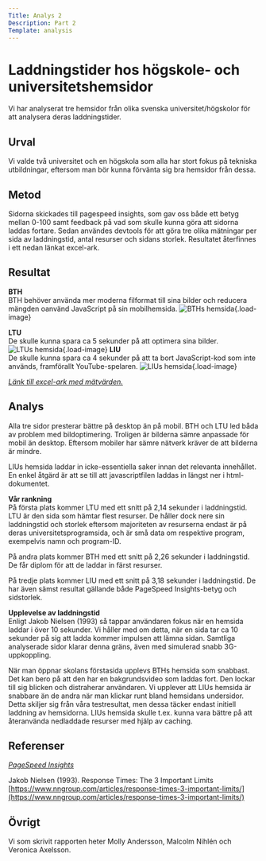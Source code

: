```yaml
---
Title: Analys 2
Description: Part 2
Template: analysis
---
```


Laddningstider hos högskole- och universitetshemsidor
=======================

Vi har analyserat tre hemsidor från olika svenska universitet/högskolor för att analysera deras laddningstider.

Urval
-----------------------

Vi valde två universitet och en högskola som alla har stort fokus på tekniska utbildningar, eftersom man bör kunna förvänta sig bra hemsidor från dessa.

Metod
-----------------------
Sidorna skickades till pagespeed insights, som gav oss både ett betyg mellan 0-100 samt feedback på vad som skulle kunna göra att sidorna laddas fortare. Sedan användes devtools för att göra tre olika mätningar per sida av laddningstid, antal resurser och sidans storlek. Resultatet återfinnes i ett nedan länkat excel-ark.

Resultat
-----------------------

**BTH**
<br>
BTH behöver använda mer moderna filformat till sina bilder och reducera mängden oanvänd JavaScript på sin mobilhemsida.
![BTHs hemsida](%base_url%/image/BTH.png?w=648&save-as=jpg){.load-image}

**LTU**
<br>
De skulle kunna spara ca 5 sekunder på att optimera sina bilder.
![LTUs hemsida](%base_url%/image/LTU.png?w=648&save-as=jpg){.load-image}
**LIU**
<br>
De skulle kunna spara ca 4 sekunder på att ta bort JavaScript-kod som inte används, framförallt YouTube-spelaren.
![LIUs hemsida](%base_url%/image/LIU.png?w=648&save-as=jpg){.load-image}

*[Länk till excel-ark med mätvärden.](https://docs.google.com/spreadsheets/d/1szMszEo4tsNvL_pjnmSW9BPmonXNYUlVQA0HmHEudh4/edit?usp=sharing)*

Analys
-----------------------

Alla tre sidor presterar bättre på desktop än på mobil. BTH och LTU led båda av problem med bildoptimering. Troligen är bilderna sämre anpassade för mobil än desktop. Eftersom mobiler har sämre nätverk kräver de att bilderna är mindre.

LIUs hemsida laddar in icke-essentiella saker innan det relevanta innehållet. En enkel åtgärd är att se till att javascriptfilen laddas in längst ner i html-dokumentet.

**Vår rankning**
<br>
På första plats kommer LTU med ett snitt på 2,14 sekunder i laddningstid. LTU är den sida som hämtar flest resurser. De håller dock nere sin laddningstid och storlek eftersom majoriteten av resurserna endast är på deras universitetsprogramsida, och är små data om respektive program, exempelvis namn och program-ID.

På andra plats kommer BTH med ett snitt på 2,26 sekunder i laddningstid. De får diplom för att de laddar in färst resurser.

På tredje plats kommer LIU med ett snitt på 3,18 sekunder i laddningstid. De har även sämst resultat gällande både PageSpeed Insights-betyg och sidstorlek.

**Upplevelse av laddningstid**
<br>
Enligt Jakob Nielsen (1993) så tappar användaren fokus när en hemsida laddar i över 10 sekunder. Vi håller med om detta, när en sida tar ca 10 sekunder på sig att ladda kommer impulsen att lämna sidan. Samtliga analyserade sidor klarar denna gräns, även med simulerad snabb 3G-uppkoppling.

När man öppnar skolans förstasida upplevs BTHs hemsida som snabbast. Det kan bero på att den har en bakgrundsvideo som laddas fort. Den lockar till sig blicken och distraherar användaren. Vi upplever att LIUs hemsida är snabbare än de andra när man klickar runt bland hemsidans undersidor. Detta skiljer sig från våra testresultat, men dessa täcker endast initiell laddning av hemsidorna. LIUs hemsida skulle t.ex. kunna vara bättre på att återanvända nedladdade resurser med hjälp av caching.

Referenser
-----------------------
 *[PageSpeed Insights](https://docs.google.com/spreadsheets/d/1szMszEo4tsNvL_pjnmSW9BPmonXNYUlVQA0HmHEudh4/edit?usp=sharing)*

Jakob Nielsen (1993). Response Times: The 3 Important Limits [https://www.nngroup.com/articles/response-times-3-important-limits/](https://www.nngroup.com/articles/response-times-3-important-limits/)

Övrigt
-----------------------

Vi som skrivit rapporten heter Molly Andersson, Malcolm Nihlén och Veronica Axelsson.

